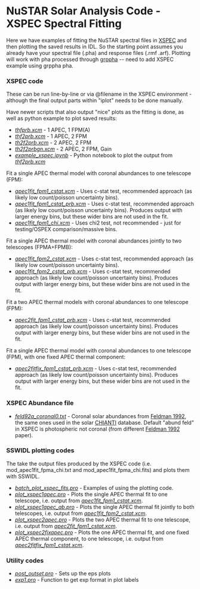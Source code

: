 # NuSTAR Solar Analysis Code - XSPEC Spectral Fitting

Here we have examples of fitting the NuSTAR spectral files in [XSPEC](https://heasarc.gsfc.nasa.gov/xanadu/xspec/) and then plotting the saved results in IDL. So the starting point assumes you already have your spectral file (.pha) and response files (.rmf .arf). Plotting will work with pha processed through [grppha](https://heasarc.gsfc.nasa.gov/ftools/caldb/help/grppha.txt) -- need to add XSPEC example using grppha pha.

### XSPEC code
These can be run line-by-line or via @filename in the XSPEC environment - although the final output parts within "iplot" needs to be done manually.

Have newer scripts that also output "nice" plots as the fitting is done, as well as python example to plot saved results:
* [*thfprb.xcm*](https://github.com/ianan/nustar_sac/blob/master/xspec/thfprb.xcm) - 1 APEC, 1 FPM(A)
* [*thf2prb.xcm*](https://github.com/ianan/nustar_sac/blob/master/xspec/thf2prb.xcm) - 1 APEC, 2 FPM
* [*th2f2prb.xcm*](https://github.com/ianan/nustar_sac/blob/master/xspec/th2f2prb.xcm) - 2 APEC, 2 FPM
* [*th2f2prbgn.xcm*](https://github.com/ianan/nustar_sac/blob/master/xspec/th2f2prbgn.xcm) - 2 APEC, 2 FPM, Gain
* [*example_xspec.ipynb*](https://github.com/ianan/nustar_sac/blob/master/xspec/example_xspec.ipynb) - Python notebook to plot the output from [*thf2prb.xcm*](https://github.com/ianan/nustar_sac/blob/master/xspec/thf2prb.xcm) 

Fit a single APEC thermal model with coronal abundances to one telescope (FPM):
* [*apec1fit_fpm1_cstat.xcm*](https://github.com/ianan/nustar_sac/blob/master/xspec/apec1fit_fpm1_cstat.xcm) - Uses c-stat test, recommended approach (as likely low count/poisson uncertainty bins).
* [*apec1fit_fpm1_cstat_prb.xcm*](https://github.com/ianan/nustar_sac/blob/master/xspec/apec1fit_fpm1_cstat_prb.xcm) - Uses c-stat test, recommended approach (as likely low count/poisson uncertainty bins). Produces output with larger energy bins, but these wider bins are not used in the fit.
* [*apec1fit_fpm1_chi.xcm*](https://github.com/ianan/nustar_sac/blob/master/xspec/apec1fit_fpm1_chi.xcm) - Uses chi2 test, not recommended - just for testing/OSPEX comparison/massive bins.

Fit a single APEC thermal model with coronal abundances jointly to two telescopes (FPMA+FPMB): 
* [*apec1fit_fpm2_cstat.xcm*](https://github.com/ianan/nustar_sac/blob/master/xspec/apec1fit_fpm2_cstat.xcm) - Uses c-stat test, recommended approach (as likely low count/poisson uncertainty bins).
* [*apec1fit_fpm2_cstat_prb.xcm*](https://github.com/ianan/nustar_sac/blob/master/xspec/apec1fit_fpm2_cstat_prb.xcm) - Uses c-stat test, recommended approach (as likely low count/poisson uncertainty bins). Produces output with larger energy bins, but these wider bins are not used in the fit.

Fit a two APEC thermal models with coronal abundances to one telescope (FPM):
* [*apec2fit_fpm1_cstat_prb.xcm*](https://github.com/ianan/nustar_sac/blob/master/xspec/apec2fit_fpm1_cstat_prb.xcm) - Uses c-stat test, recommended approach (as likely low count/poisson uncertainty bins). Produces output with larger energy bins, but these wider bins are not used in the fit.

Fit a single APEC thermal model with coronal abundances to one telescope (FPM), with one fixed APEC thermal component:
* [*apec2fitfix_fpm1_cstat_prb.xcm*](https://github.com/ianan/nustar_sac/blob/master/xspec/apec2fitfix_fpm1_cstat_prb.xcm) - Uses c-stat test, recommended approach (as likely low count/poisson uncertainty bins). Produces output with larger energy bins, but these wider bins are not used in the fit.

### XSPEC Abundance file
* [*feld92a_coronal0.txt*](https://github.com/ianan/nustar_sac/blob/master/xspec/feld92a_coronal0.txt) - Coronal solar abundances from [Feldman 1992](https://doi.org/10.1086/191698), the same ones used in the solar [CHIANTI](http://www.chiantidatabase.org/) database. Default "abund feld" in XSPEC is photospheric not coronal (from different [Feldman 1992](https://doi.org/10.1088/0031-8949/46/3/002) paper).

### SSWIDL plotting codes
The take the output files produced by the XSPEC code (i.e. mod_apec1fit_fpma_chi.txt and mod_apec1fit_fpma_chi.fits) and plots them with SSWIDL.

* [*batch_plot_xspec_fits.pro*](https://github.com/ianan/nustar_sac/blob/master/xspec/batch_plot_xspec_fits.pro) - Examples of using the plotting code.
* [*plot_xspec1apec.pro*](https://github.com/ianan/nustar_sac/blob/master/xspec/plot_xspec1apec.pro) - Plots the single APEC thermal fit to one telescope, i.e. output from [*apec1fit_fpm1_cstat.xcm*](https://github.com/ianan/nustar_sac/blob/master/xspec/apec1fit_fpm1_cstat.xcm).
* [*plot_xspec1apec_ab.pro*](https://github.com/ianan/nustar_sac/blob/master/xspec/plot_xspec1apec_ab.pro) - Plots the single APEC thermal fit jointly to both telescopes, i.e. output from [*apec1fit_fpm2_cstat.xcm*](https://github.com/ianan/nustar_sac/blob/master/xspec/apec1fit_fpm2_cstat.xcm).
* [*plot_xspec2apec.pro*](https://github.com/ianan/nustar_sac/blob/master/xspec/plot_xspec2apec.pro) - Plots the two APEC thermal fit to one telescope, i.e. output from [*apec2fit_fpm1_cstat.xcm*](https://github.com/ianan/nustar_sac/blob/master/xspec/apec2fit_fpm1_cstat.xcm).
* [*plot_xspec2fixapec.pro*](https://github.com/ianan/nustar_sac/blob/master/xspec/plot_xspec2fixapec.pro) - Plots the one APEC thermal fit, and one fixed APEC thermal component, to one telescope, i.e. output from [*apec2fitfix_fpm1_cstat.xcm*](https://github.com/ianan/nustar_sac/blob/master/xspec/apec2fitfix_fpm1_cstat.xcm).

### Utility codes
* [*post_outset.pro*](https://github.com/ianan/nsigh/blob/master/idl/post_outset.pro) - Sets up the eps plots
* [*exp1.pro*](https://github.com/ianan/nsigh/blob/master/idl/exp1.pro) - Function to get exp format in plot labels
